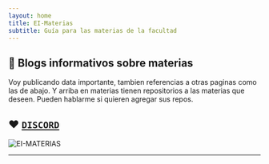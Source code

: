 ```yaml
---
layout: home
title: EI-Materias
subtitle: Guía para las materias de la facultad
---
```


## 🧉 Blogs informativos sobre materias

Voy publicando data importante, tambien referencias a otras paginas como las de abajo. Y arriba en materias tienen repositorios a las materias que deseen. Pueden hablarme si quieren agregar sus repos. 

## ❤️ [`DISCORD`](discord.gg/Jur4R4Jcpx)

<img src="https://i.ibb.co/DLfyNb0/Mesa-de-trabajo-19beast-wwww2.png" alt="EI-MATERIAS" />


---

